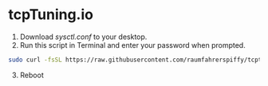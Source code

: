 # tcpTuning.io

1. Download *sysctl.conf* to your desktop.
2. Run this script in Terminal and enter your password when prompted.

```bash
sudo curl -fsSL https://raw.githubusercontent.com/raumfahrerspiffy/tcptuning.io/master/sysctl.conf -o /etc/sysctl.conf 
```

3. Reboot
